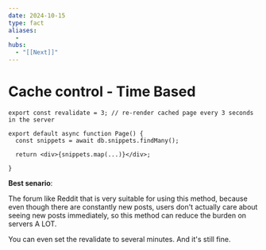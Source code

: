 ```yaml
---
date: 2024-10-15
type: fact
aliases:
  -
hubs:
  - "[[Next]]"
---
```


# Cache control - Time Based


```tsx
export const revalidate = 3; // re-render cached page every 3 seconds in the server

export default async function Page() {
  const snippets = await db.snippets.findMany();

  return <div>{snippets.map(...)}</div>;

}

```

**Best senario**:

The forum like Reddit that is very suitable for using this method, because even though there are constantly new posts, users don't actually care about seeing new posts immediately, so this method can reduce the burden on servers A LOT.

You can even set the revalidate to several minutes. And it's still fine.
